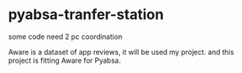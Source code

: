 # pyabsa-tranfer-station
some code need 2 pc coordination

Aware is a dataset of app reviews, it will be used my project. and this project is fitting Aware for Pyabsa. 
